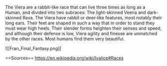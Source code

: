The Viera are a rabbit-like race that can live three times as long as a Human, and divided into two subraces: The light-skinned Veena and dark-skinned Rava. The Viera have rabbit or deer-like features, most notably their long ears. Their feet are shaped in such a way that in order to stand they must wear high heels. Their slender forms heighten their senses and speed, and although their defense is low, Viera agility and finesse are unmatched by the other races.
Most humans find them very beautiful.

![[Fran_Final_Fantasy.png]]

==Sources==
https://en.wikipedia.org/wiki/Ivalice#Races